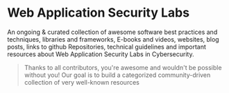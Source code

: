 #   Web Application Security Labs

An ongoing & curated collection of awesome software best practices and techniques, libraries and frameworks, E-books and videos, websites, blog posts, links to github Repositories, technical guidelines and important resources about Web Application Security Labs in Cybersecurity.
> Thanks to all contributors, you're awesome and wouldn't be possible without you! Our goal is to build a categorized community-driven collection of very well-known resources
